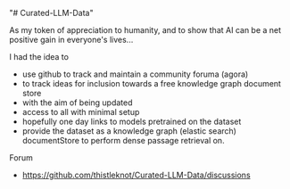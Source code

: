 "# Curated-LLM-Data" 

As my token of appreciation to humanity, and to show that AI can be a net positive gain in everyone's lives...

I had the idea to 
* use github to track and maintain a community foruma (agora)
* to track ideas for inclusion towards a free knowledge graph document store 
* with the aim of being updated
* access to all with minimal setup
* hopefully one day links to models pretrained on the dataset
* provide the dataset as a knowledge graph (elastic search) documentStore to perform dense passage retrieval on.

Forum

* https://github.com/thistleknot/Curated-LLM-Data/discussions
